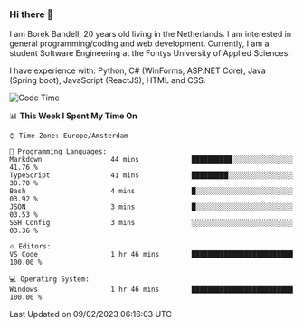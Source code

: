 ### Hi there 👋

I am Borek Bandell, 20 years old living in the Netherlands. I am interested in general programming/coding and web development. Currently, I am a student Software Engineering at the Fontys University of Applied Sciences.

I have experience with: Python, C# (WinForms, ASP.NET Core), Java (Spring boot), JavaScript (ReactJS), HTML and CSS.

<!--START_SECTION:waka-->
![Code Time](http://img.shields.io/badge/Code%20Time-374%20hrs%2040%20mins-blue)

📊 **This Week I Spent My Time On** 

```text
⌚︎ Time Zone: Europe/Amsterdam

💬 Programming Languages: 
Markdown                 44 mins             ██████████░░░░░░░░░░░░░░░   41.76 % 
TypeScript               41 mins             █████████░░░░░░░░░░░░░░░░   38.70 % 
Bash                     4 mins              █░░░░░░░░░░░░░░░░░░░░░░░░   03.92 % 
JSON                     3 mins              █░░░░░░░░░░░░░░░░░░░░░░░░   03.53 % 
SSH Config               3 mins              ░░░░░░░░░░░░░░░░░░░░░░░░░   03.36 % 

🔥 Editors: 
VS Code                  1 hr 46 mins        █████████████████████████   100.00 % 

💻 Operating System: 
Windows                  1 hr 46 mins        █████████████████████████   100.00 % 

```


 Last Updated on 09/02/2023 06:16:03 UTC
<!--END_SECTION:waka-->

<!--**tcBorek2002/tcBorek2002** is a ✨ _special_ ✨ repository because its `README.md` (this file) appears on your GitHub profile.

Here are some ideas to get you started:

- 🔭 I’m currently working on ...
- 🌱 I’m currently learning ...
- 👯 I’m looking to collaborate on ...
- 🤔 I’m looking for help with ...
- 💬 Ask me about ...
- 📫 How to reach me: ...
- 😄 Pronouns: ...
- ⚡ Fun fact: ...
-->
